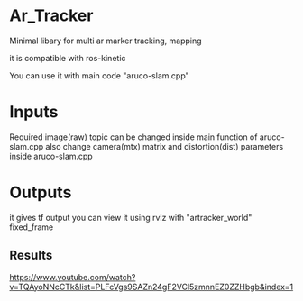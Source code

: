 # Ar_Tracker
Minimal libary for multi ar marker tracking, mapping

it is compatible with ros-kinetic

You can use it with main code "aruco-slam.cpp"

# Inputs
Required image(raw) topic can be changed inside main function of aruco-slam.cpp 
also change camera(mtx) matrix and distortion(dist) parameters inside aruco-slam.cpp


# Outputs
it gives tf output you can view it using rviz with "artracker_world" fixed_frame

## Results
https://www.youtube.com/watch?v=TQAyoNNcCTk&list=PLFcVgs9SAZn24gF2VCl5zmnnEZ0ZZHbgb&index=1
